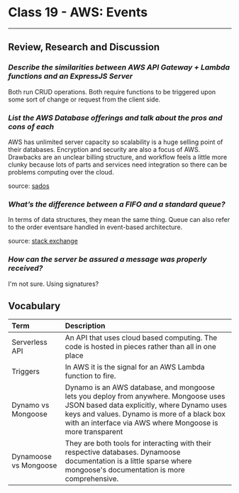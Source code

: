 # Class 19 - AWS: Events

---

## Review, Research and Discussion

### *Describe the similarities between AWS API Gateway + Lambda functions and an ExpressJS Server*

Both run CRUD operations.  Both require functions to be triggered upon some sort of change or request from the client side.  

### *List the AWS Database offerings and talk about the pros and cons of each*

AWS has unlimited server capacity so scalability is a huge selling point of their databases.  Encryption and security are also a focus of AWS.  
Drawbacks are an unclear billing structure, and workflow feels a little more clunky because lots of parts and services need integration so there can be problems computing over the cloud.

source: [sados](https://sados.com/blog/aws-benefits-and-drawbacks/)

### *What’s the difference between a FIFO and a standard queue?*

In terms of data structures, they mean the same thing.  Queue can also refer to the order eventsare handled in event-based architecture.  

source: [stack exchange](https://softwareengineering.stackexchange.com/questions/246929/terminology-queue-versus-fifo)

### *How can the server be assured a message was properly received?*

I'm not sure.  Using signatures?

## Vocabulary

|Term|Description|
|:--|:--|
|Serverless API|An API that uses cloud based computing.  The code is hosted in pieces rather than all in one place|
|Triggers|In AWS it is the signal for an AWS Lambda function to fire.|
|Dynamo vs Mongoose|Dynamo is an AWS database, and mongoose lets you deploy from anywhere.  Mongoose uses JSON based data explicitly, where Dynamo uses keys and values.  Dynamo is more of a black box with an interface via AWS where Mongoose is more transparent|
|Dynamoose vs Mongoose|They are both tools for interacting with their respective databases.  Dynamoose documentation is a little sparse where mongoose's documentation is more comprehensive.|
